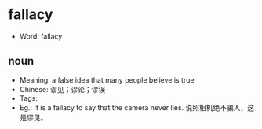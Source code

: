 # fallacy

- Word: fallacy

## noun

- Meaning: a false idea that many people believe is true
- Chinese: 谬见；谬论；谬误
- Tags: 
- Eg.: It is a fallacy to say that the camera never lies. 说照相机绝不骗人，这是谬见。

